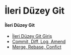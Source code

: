 # İleri Düzey Git

#### İleri Düzey Git ####

- [İleri Düzey Git Giriş](advanced-git-giris/)
- [Commit, Diff, Log, Amend](commit-diff-log-amend/)
- [Merge, Rebase, Confict](merge-rebase-confict/)
